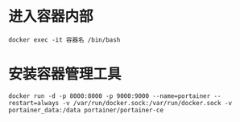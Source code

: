 # 进入容器内部

```shell
docker exec -it 容器名 /bin/bash
```

# 安装容器管理工具

```shell
docker run -d -p 8000:8000 -p 9000:9000 --name=portainer --restart=always -v /var/run/docker.sock:/var/run/docker.sock -v portainer_data:/data portainer/portainer-ce
```

